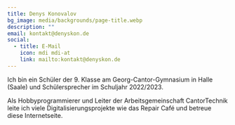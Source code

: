 ```yaml
---
title: Denys Konovalov
bg_image: media/backgrounds/page-title.webp
description: ""
email: kontakt@denyskon.de
social:
  - title: E-Mail
    icon: mdi mdi-at
    link: mailto:kontakt@denyskon.de
---
```

Ich bin ein Schüler der 9. Klasse am Georg-Cantor-Gymnasium in Halle (Saale) und Schülersprecher im Schuljahr 2022/2023.

Als Hobbyprogrammierer und Leiter der Arbeitsgemeinschaft CantorTechnik leite ich viele Digitalisierungsprojekte wie das Repair Café und betreue diese Internetseite.

